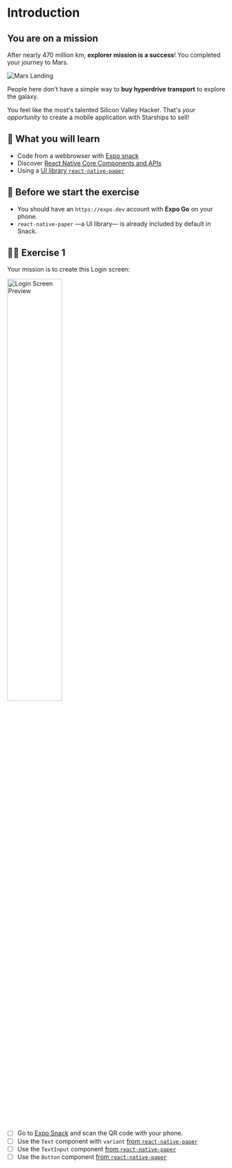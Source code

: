 # Introduction

## You are on a mission

After nearly 470 million km, **explorer mission is a success**!
You completed your journey to Mars.

![Mars Landing](https://media.giphy.com/media/BWdgfiUZ0f6isJnABJ/giphy.gif)

People here don't have a simple way to **buy hyperdrive transport** to explore the galaxy.

You feel like the most's talented Silicon Valley Hacker. That's _your opportunity_ to create a mobile application with Starships to sell!

## 📡 What you will learn

- Code from a webbrowser with [Expo snack](https://snack.expo.dev)
- Discover [React Native Core Components and APIs](https://reactnative.dev/docs/components-and-apis)
- Using a [UI library `react-native-paper`](https://callstack.github.io/react-native-paper/)

## 👾 Before we start the exercise

- You should have an `https://expo.dev` account with **Expo Go** on your phone.
- `react-native-paper` —a UI library— is already included by default in Snack.

## 👩‍🚀 Exercise 1

Your mission is to create this Login screen:

<img src="https://raw.githubusercontent.com/flexbox/react-native-workshop/main/challenges/foundation/login.png" alt="Login Screen Preview" width="50%" height="50%">

- [ ] Go to [Expo Snack](https://snack.expo.dev) and scan the QR code with your phone.
- [ ] Use the `Text` component with `variant` [from `react-native-paper`](https://callstack.github.io/react-native-paper/text.html)
- [ ] Use the `TextInput` component [from `react-native-paper`](https://callstack.github.io/react-native-paper/text-input.html)
- [ ] Use the `Button` component [from `react-native-paper`](https://callstack.github.io/react-native-paper/button.html)
